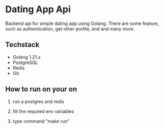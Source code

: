 # Dating App Api
Backend api for simple dating app using Golang. There are some feature, such as authentication, get other profile, and and many more.

## Techstack
- Golang 1.21.x
- PostgreSQL
- Redis
- Git

## How to run on your on 

1. run a postgres and redis 

2. fill the required env variables

3. type command "make run"


